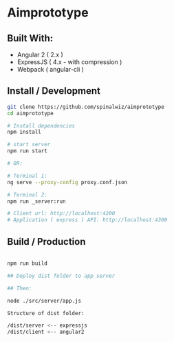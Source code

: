 # Aimprototype

## Built With:

- Angular 2 ( 2.x )
- ExpressJS ( 4.x - with compression )
- Webpack ( angular-cli )

## Install / Development

```bash
git clone https://github.com/spinalwiz/aimprototype
cd aimprototype

# Install dependencies
npm install

# start server
npm run start

# OR:

# Terminal 1:
ng serve --proxy-config proxy.conf.json

# Terminal 2:
npm run _server:run

# Client url: http://localhost:4200
# Application ( express ) API: http://localhost:4300
```

## Build / Production

```bash

npm run build

## Deploy dist folder to app server

## Then:

node ./src/server/app.js

Structure of dist folder:

/dist/server <-- expressjs
/dist/client <-- angular2

```
